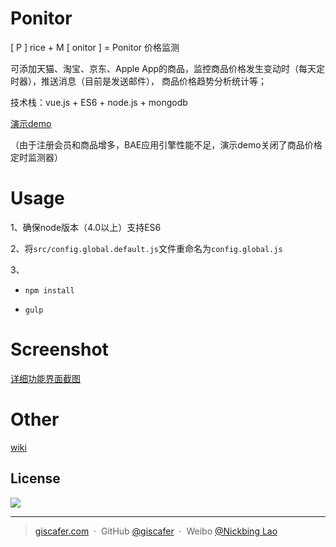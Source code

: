 # Ponitor

[ P ] rice + M [ onitor ] = Ponitor 价格监测

可添加天猫、淘宝、京东、Apple App的商品，监控商品价格发生变动时（每天定时器），推送消息（目前是发送邮件），
商品价格趋势分析统计等；

技术栈：vue.js + ES6 + node.js + mongodb

[演示demo](http://ponitor.duapp.com/)

（由于注册会员和商品增多，BAE应用引擎性能不足，演示demo关闭了商品价格定时监测器）

# Usage


1、确保node版本（4.0以上）支持ES6

2、将`src/config.global.default.js`文件重命名为`config.global.js`

3、

- `npm install`

- `gulp`



# Screenshot

[详细功能界面截图](https://github.com/giscafer/Ponitor/wiki/Ponitor%E5%8A%9F%E8%83%BD%E7%95%8C%E9%9D%A2%E6%88%AA%E5%9B%BE)

# Other

[wiki](https://github.com/giscafer/Ponitor/wiki)


## License
![](https://img.shields.io/badge/license-MIT-blue.svg)

---

> [giscafer.com](http://giscafer.com) &nbsp;&middot;&nbsp;
> GitHub [@giscafer](https://github.com/giscafer) &nbsp;&middot;&nbsp;
> Weibo [@Nickbing Lao](https://weibo.com/laohoubin)
